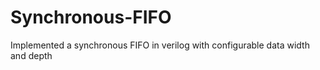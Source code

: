 # Synchronous-FIFO
Implemented a synchronous FIFO in verilog with configurable data width and depth
